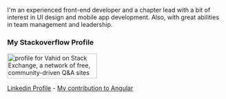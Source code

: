 I'm an experienced front-end developer and a chapter lead with a bit of interest in UI design and mobile app development. Also, with great abilities in team management and leadership.

### My Stackoverflow Profile

<a href="https://stackexchange.com/users/2115144"><img src="https://stackexchange.com/users/flair/2115144.png?theme=clean" width="208" height="58" alt="profile for Vahid on Stack Exchange, a network of free, community-driven Q&amp;A sites" title="profile for Vahid on Stack Exchange, a network of free, community-driven Q&amp;A sites"></a>

[Linkedin Profile](https://www.linkedin.com/in/vahidmohammadi/) - [My contribution to Angular](https://github.com/angular/angular/pull/40505)
